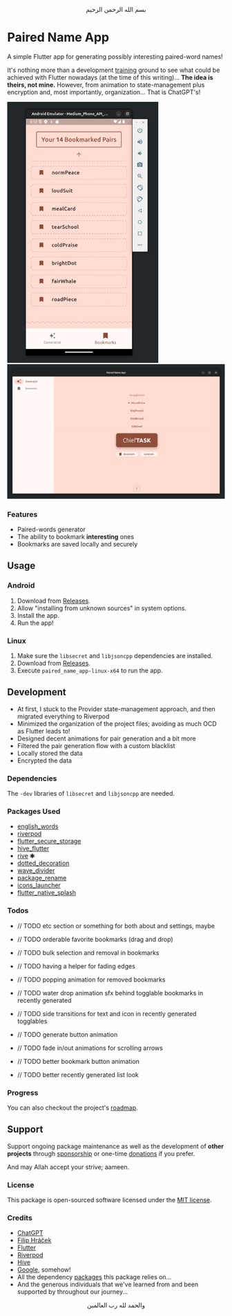 <div align="center">
    بسم الله الرحمن الرحيم
</div>

<div align="left">

# Paired Name App

A simple Flutter app for generating possibly interesting paired-word names!

It's nothing more than a development [training](https://codelabs.developers.google.com/codelabs/flutter-codelab-first) ground to see what could be achieved with Flutter nowadays (at the time of this writing)... **The idea is theirs, not mine.** However, from animation to state-management plus encryption and, most importantly, organization... That is ChatGPT's!

<img src="./.github/images/screenshot-android.png" alt="Android Screenshot" width="350"/>
<img src="./.github/images/screenshot-linux.png" alt="Linux Screenshot" width="800"/>

### Features

- Paired-words generator
- The ability to bookmark **interesting** ones
- Bookmarks are saved locally and securely


## Usage

### Android

1. Download from [Releases](https://github.com/GoodM4ven/APP_FLUTTER_paired_name/releases).
2. Allow "installing from unknown sources" in system options.
3. Install the app.
4. Run the app!

### Linux

1. Make sure the `libsecret` and `libjsoncpp` dependencies are installed.
2. Download from [Releases](https://github.com/GoodM4ven/APP_FLUTTER_paired_name/releases).
3. Execute `paired_name_app-linux-x64` to run the app.


## Development

- At first, I stuck to the Provider state-management approach, and then migrated everything to Riverpod
- Minimized the organization of the project files; avoiding as much OCD as Flutter leads to!
- Designed decent animations for pair generation and a bit more
- Filtered the pair generation flow with a custom blacklist
- Locally stored the data
- Encrypted the data

### Dependencies

The `-dev` libraries of `libsecret` and `libjsoncpp` are needed.

### Packages Used

- [english_words](https://pub.dev/packages/english_words)
- [riverpod](https://pub.dev/packages/riverpod)
- [flutter_secure_storage](https://pub.dev/packages/flutter_secure_storage)
- [hive_flutter](https://pub.dev/packages/hive_flutter)
- [rive](https://pub.dev/packages/rive) ✱
- [dotted_decoration](https://pub.dev/packages/dotted_decoration)
- [wave_divider](https://pub.dev/packages/wave_divider)
- [package_rename](https://pub.dev/packages/package_rename)
- [icons_launcher](https://pub.dev/packages/icons_launcher)
- [flutter_native_splash](https://pub.dev/packages/flutter_native_splash)

### Todos

- // TODO etc section or something for both about and settings, maybe
- // TODO orderable favorite bookmarks (drag and drop)
- // TODO bulk selection and removal in bookmarks
- // TODO having a helper for fading edges

- // TODO popping animation for removed bookmarks
- // TODO water drop animation sfx behind togglable bookmarks in recently generated
- // TODO side transitions for text and icon in recently generated togglables
- // TODO generate button animation
- // TODO fade in/out animations for scrolling arrows
- // TODO better bookmark button animation
- // TODO better recently generated list look

### Progress

You can also checkout the project's [roadmap](https://github.com/users/GoodM4ven/projects/4/).


## Support

Support ongoing package maintenance as well as the development of **other projects** through [sponsorship](https://github.com/sponsors/GoodM4ven) or one-time [donations](https://github.com/sponsors/GoodM4ven?frequency=one-time&sponsor=GoodM4ven) if you prefer.

And may Allah accept your strive; aameen.

### License

This package is open-sourced software licensed under the [MIT license](LICENSE.md).

### Credits

- [ChatGPT](https://chat.openai.com)
- [Filip Hráček](https://www.youtube.com/@filiphracek/videos)
- [Flutter](https://flutter.dev)
- [Riverpod](https://pub.dev/packages/riverpod)
- [Hive](https://pub.dev/packages/hive_flutter)
- [Google](https://google.com), somehow!
- All the dependency [packages](./pubspec.yaml) this package relies on...
- And the generous individuals that we've learned from and been supported by throughout our journey...

</div>

<div align="center">
    والحمد لله رب العالمين
</div>
